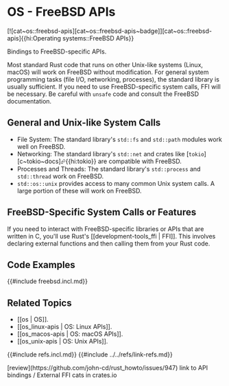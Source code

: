 # OS - FreeBSD APIs

[![cat~os::freebsd-apis][cat~os::freebsd-apis~badge]][cat~os::freebsd-apis]{{hi:Operating systems::FreeBSD APIs}}

Bindings to FreeBSD-specific APIs.

Most standard Rust code that runs on other Unix-like systems (Linux, macOS) will work on FreeBSD without modification. For general system programming tasks (file I/O, networking, processes), the standard library is usually sufficient. If you need to use FreeBSD-specific system calls, FFI will be necessary. Be careful with `unsafe` code and consult the FreeBSD documentation.

## General and Unix-like System Calls

- File System: The standard library's `std::fs` and `std::path` modules work well on FreeBSD.
- Networking: The standard library's `std::net` and crates like [`tokio`][c~tokio~docs]⮳{{hi:tokio}} are compatible with FreeBSD.
- Processes and Threads: The standard library's `std::process` and `std::thread` work on FreeBSD.
- `std::os::unix` provides access to many common Unix system calls. A large portion of these will work on FreeBSD.

## FreeBSD-Specific System Calls or Features

If you need to interact with FreeBSD-specific libraries or APIs that are written in C, you'll use Rust's [[development-tools_ffi | FFI]]. This involves declaring external functions and then calling them from your Rust code.

## Code Examples

{{#include freebsd.incl.md}}

## Related Topics

- [[os | OS]].
- [[os_linux-apis | OS: Linux APIs]].
- [[os_macos-apis | OS: macOS APIs]].
- [[os_unix-apis | OS: Unix APIs]].

{{#include refs.incl.md}}
{{#include ../../refs/link-refs.md}}

<div class="hidden">
[review](https://github.com/john-cd/rust_howto/issues/947)
link to API bindings / External FFI cats in crates.io
</div>

